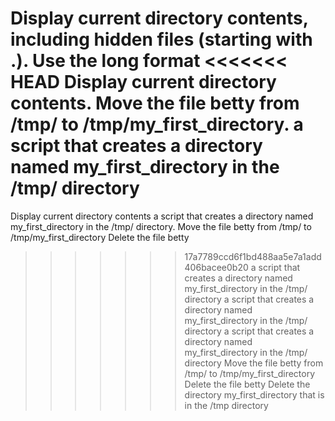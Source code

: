 Display current directory contents, including hidden files (starting with .). Use the long format
<<<<<<< HEAD
Display current directory contents.
Move the file betty from /tmp/ to /tmp/my_first_directory.
a script that creates a directory named my_first_directory in the /tmp/ directory
=======
Display current directory contents
 a script that creates a directory named my_first_directory in the /tmp/ directory.
Move the file betty from /tmp/ to /tmp/my_first_directory
Delete the file betty
>>>>>>> 17a7789ccd6f1bd488aa5e7a1add406bacee0b20
a script that creates a directory named my_first_directory in the /tmp/ directory
a script that creates a directory named my_first_directory in the /tmp/ directory
a script that creates a directory named my_first_directory in the /tmp/ directory
Move the file betty from /tmp/ to /tmp/my_first_directory
Delete the file betty
Delete the directory my_first_directory that is in the /tmp directory
